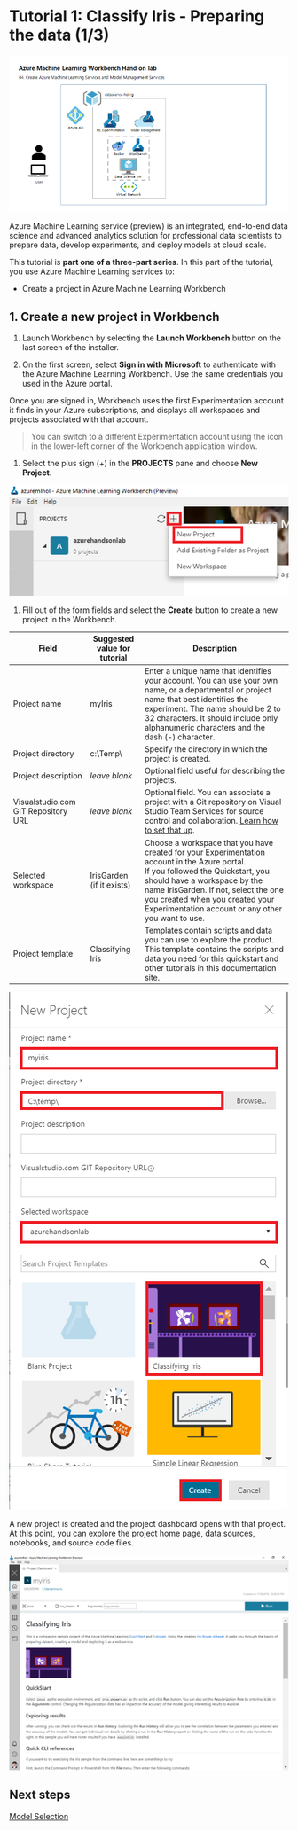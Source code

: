 # Tutorial 1: Classify Iris - Preparing the data (1/3)

![architecture](./images/arch04.01.png)

Azure Machine Learning service (preview) is an integrated, end-to-end data science and advanced analytics solution for professional data scientists to prepare data, develop experiments, and deploy models at cloud scale.

This tutorial is **part one of a three-part series**. In this part of the tutorial, you use Azure Machine Learning services to:

* Create a project in Azure Machine Learning Workbench

## 1. Create a new project in Workbench

1. Launch Workbench by selecting the **Launch Workbench** button on the last screen of the installer. 

1. On the first screen, select **Sign in with Microsoft** to authenticate with the Azure Machine Learning Workbench. Use the same credentials you used in the Azure portal.

Once you are signed in, Workbench uses the first Experimentation account it finds in your Azure subscriptions, and displays all workspaces and projects associated with that account. 

> You can switch to a different Experimentation account using the icon in the lower-left corner of the Workbench application window.


1. Select the plus sign (+) in the **PROJECTS** pane and choose **New Project**.  

![New workspace](./images/20.png)

1. Fill out of the form fields and select the **Create** button to create a new project in the Workbench.

Field|Suggested value for tutorial|Description
---|---|---
Project name | myIris |Enter a unique name that identifies your account. You can use your own name, or a departmental or project name that best identifies the experiment. The name should be 2 to 32 characters. It should include only alphanumeric characters and the dash (-) character. 
Project directory | c:\Temp\ | Specify the directory in which the project is created.
Project description | _leave blank_ | Optional field useful for describing the projects.
Visualstudio.com GIT Repository URL |_leave blank_ | Optional field. You can associate a project with a Git repository on Visual Studio Team Services for source control and collaboration. [Learn how to set that up](https://docs.microsoft.com/azure/machine-learning/desktop-workbench/using-git-ml-project#step-3-set-up-a-machine-learning-project-and-git-repo). 
Selected workspace | IrisGarden (if it exists) | Choose a workspace that you have created for your Experimentation account in the Azure portal. <br/>If you followed the Quickstart, you should have a workspace by the name IrisGarden. If not, select the one you created when you created your Experimentation account or any other you want to use.
Project template | Classifying Iris | Templates contain scripts and data you can use to explore the product. This template contains the scripts and data you need for this quickstart and other tutorials in this documentation site. 

![New project](./images/21.png)
 
 A new project is created and the project dashboard opens with that project. At this point, you can explore the project home page, data sources, notebooks, and source code files. 

   ![Open project](./images/22.png)


## Next steps

[Model Selection](./06.ModelSelection.md)